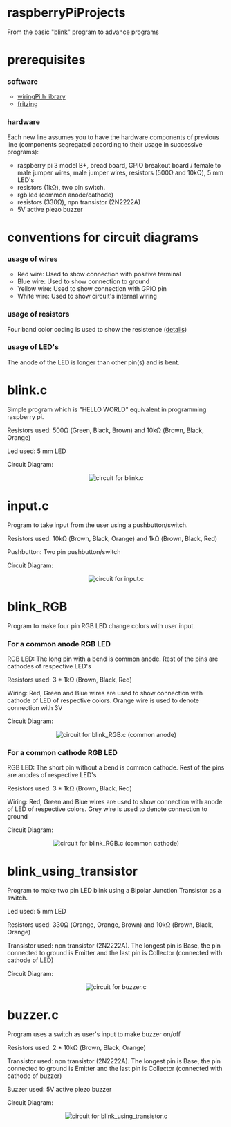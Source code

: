 # raspberryPiProjects
From the basic "blink" program to advance programs

</hr>

# prerequisites

### software
<ul style = "list-style-type:circle">
<li> <a href = "http://wiringpi.com/download-and-install">wiringPi.h library</a>

<li> <a href = "http://fritzing.org/home/">fritzing</a>
</ul>
  
### hardware
Each new line assumes you to have the hardware components of previous line (components segregated according to their usage in successive programs):

<ul style = "list-style-type: circle">
<li>raspberry pi 3 model B+, bread board, GPIO breakout board / female to male jumper wires, male jumper wires, resistors (500Ω and 10kΩ), 5 mm LED's

<li>resistors (1kΩ), two pin switch.

<li>rgb led (common anode/cathode)

<li>resistors (330Ω), npn transistor (2N2222A)
  
<li>5V active piezo buzzer
</ul>

# conventions for circuit diagrams

### usage of wires

<ul style = "list-style-type: circle">
<li>Red wire:     Used to show connection with positive terminal

<li>Blue wire:    Used to show connection to ground

<li>Yellow wire:  Used to show connection with GPIO pin

<li>White wire:   Used to show circuit's internal wiring 
</ul>
  
### usage of resistors

Four band color coding is used to show the resistence (<a href="http://www.circuitstoday.com/resistor-color-code-chart">details</a>)

### usage of LED's

The anode of the LED is longer than other pin(s) and is bent.

</hr>

# blink.c
Simple program which is "HELLO WORLD" equivalent in programming raspberry pi.

Resistors used: 500Ω (Green, Black, Brown) and 10kΩ (Brown, Black, Orange)

Led used: 5 mm LED

Circuit Diagram:

<p align="center">
  <img src="https://raw.githubusercontent.com/sangar-happy/raspberryPiProjects/fBranch/circuit_diagrams/blink.c.png" title="circuit for blink.c">
</p>


# input.c
Program to take input from the user using a pushbutton/switch.

Resistors used: 10kΩ (Brown, Black, Orange) and 1kΩ (Brown, Black, Red)

Pushbutton: Two pin pushbutton/switch

Circuit Diagram:

<p align="center">
  <img src="https://raw.githubusercontent.com/sangar-happy/raspberryPiProjects/fBranch/circuit_diagrams/input.c.png" title="circuit for input.c">
</p>

# blink_RGB
Program to make four pin RGB LED change colors with user input.

### For a common anode RGB LED

RGB LED: The long pin with a bend is common anode. Rest of the pins are cathodes of respective LED's

Resistors used: 3 * 1kΩ (Brown, Black, Red)

Wiring: Red, Green and Blue wires are used to show connection with cathode of LED of respective colors. Orange wire is used to denote connection with 3V

Circuit Diagram:

<p align="center">
  <img src="https://raw.githubusercontent.com/sangar-happy/raspberryPiProjects/fBranch/circuit_diagrams/blink_RGB.c_commonAnode.png" title="circuit for blink_RGB.c (common anode)">
</p>

### For a common cathode RGB LED

RGB LED: The short pin without a bend is common cathode. Rest of the pins are anodes of respective LED's

Resistors used: 3 * 1kΩ (Brown, Black, Red)

Wiring: Red, Green and Blue wires are used to show connection with anode of LED of respective colors. Grey wire is used to denote connection to ground

Circuit Diagram:

<p align="center">
  <img src="https://raw.githubusercontent.com/sangar-happy/raspberryPiProjects/fBranch/circuit_diagrams/blink_RGB.c_commonCathode.png" title="circuit for blink_RGB.c (common cathode)">
</p>

# blink_using_transistor
Program to make two pin LED blink using a Bipolar Junction Transistor as a switch.

Led used: 5 mm LED

Resistors used: 330Ω (Orange, Orange, Brown) and 10kΩ (Brown, Black, Orange)

Transistor used: npn transistor (2N2222A). The longest pin is Base, the pin connected to ground is Emitter and the last pin is Collector (connected with cathode of LED)

Circuit Diagram:

<p align="center">
  <img src="https://raw.githubusercontent.com/sangar-happy/raspberryPiProjects/fBranch/circuit_diagrams/blink_using_transistor.c.png" title="circuit for buzzer.c">
</p>

# buzzer.c
Program uses a switch as user's input to make buzzer on/off

Resistors used: 2 * 10kΩ (Brown, Black, Orange)

Transistor used: npn transistor (2N2222A). The longest pin is Base, the pin connected to ground is Emitter and the last pin is Collector (connected with cathode of buzzer)

Buzzer used: 5V active piezo buzzer

Circuit Diagram:

<p align="center">
  <img src="https://raw.githubusercontent.com/sangar-happy/raspberryPiProjects/fBranch/circuit_diagrams/buzzer.c.png" title="circuit for blink_using_transistor.c">
</p>
